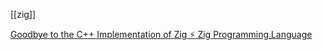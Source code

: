 [[zig]]

[Goodbye to the C++ Implementation of Zig ⚡ Zig Programming Language](https://ziglang.org/news/goodbye-cpp/)
